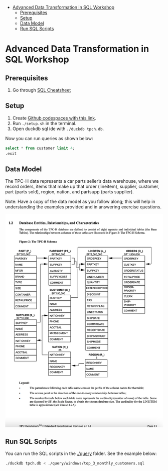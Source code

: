 
* [Advanced Data Transformation in SQL Workshop](#advanced-data-transformation-in-sql-workshop)
    * [Prerequisites](#prerequisites)
    * [Setup](#setup)
    * [Data Model](#data-model)
    * [Run SQL Scripts](#run-sql-scripts)

# Advanced Data Transformation in SQL Workshop

## Prerequisites

1. Go through [SQL Cheatsheet](./sql_cheatsheet.pdf)

## Setup

1. Create [Github codespaces with this link](https://github.com/codespaces/new?skip_quickstart=true&machine=basicLinux32gb&repo=833339774&ref=main&geo=UsEast).
2. Run `./setup.sh` in the terminal.
3. Open duckdb sql ide with `./duckdb tpch.db`.

Now you can run queries as shown below:

```sql
select * from customer limit 4;
.exit
```

## Data Model

The TPC-H data represents a car parts seller’s data warehouse, where we record orders, items that make up that order (lineitem), supplier, customer, part (parts sold), region, nation, and partsupp (parts supplier). 

Note: Have a copy of the data model as you follow along; this will help in understanding the examples provided and in answering exercise questions.

![](./tpch_erd.png)

## Run SQL Scripts

You can run the SQL scripts in the [./query](./query) folder. See the example below:

```bash
./duckdb tpch.db < ./query/windows/top_3_monthly_customers.sql
```
